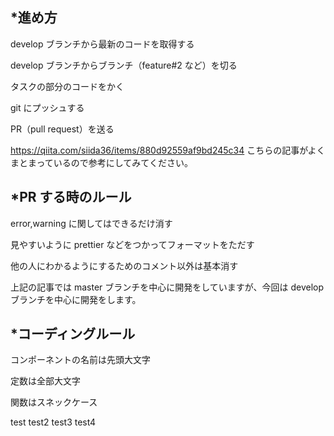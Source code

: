 ## *進め方

develop ブランチから最新のコードを取得する

develop ブランチからブランチ（feature#2 など）を切る

タスクの部分のコードをかく

git にプッシュする

PR（pull request）を送る

https://qiita.com/siida36/items/880d92559af9bd245c34 こちらの記事がよくまとまっているので参考にしてみてください。


## *PR する時のルール

error,warning に関してはできるだけ消す

見やすいように prettier などをつかってフォーマットをただす

他の人にわかるようにするためのコメント以外は基本消す

上記の記事では master ブランチを中心に開発をしていますが、今回は develop ブランチを中心に開発をします。


## *コーディングルール

コンポーネントの名前は先頭大文字

定数は全部大文字

関数はスネックケース



test
test2
test3
test4

